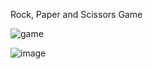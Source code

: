 Rock, Paper and Scissors Game

![game](https://user-images.githubusercontent.com/81443587/126048749-8bbcb3c2-aab9-4052-892b-98da6814af95.gif)

![image](https://user-images.githubusercontent.com/81443587/126048752-29546720-f9e1-45a1-a40c-03c1381154bf.png)

